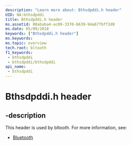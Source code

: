 ```yaml
---
description: "Learn more about: Bthsdpddi.h header"
UID: NA:bthsdpddi
title: Bthsdpddi.h header
ms.assetid: 88ababa4-ac09-3370-b639-94a67fbff2d8
ms.date: 05/09/2018
keywords: ["Bthsdpddi.h header"]
ms.keywords: 
ms.topic: overview
tech.root: bltooth
f1_keywords:
 - bthsdpddi
 - bthsdpddi/bthsdpddi
api_name:
 - bthsdpddi
---
```


# Bthsdpddi.h header


## -description

This header is used by bltooth. For more information, see:

- [Bluetooth](../_bltooth/index.md)

